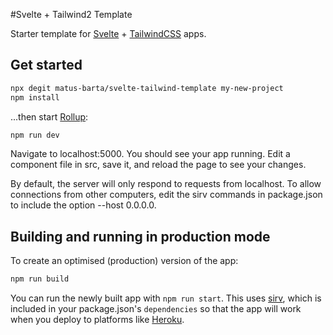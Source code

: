 #Svelte + Tailwind2 Template

Starter template for [Svelte](https://svelte.dev) + [TailwindCSS](https://tailwindcss.com) apps.

## Get started
```bash
npx degit matus-barta/svelte-tailwind-template my-new-project
npm install
```
...then start [Rollup](https://rollupjs.org):

```bash
npm run dev
```
Navigate to localhost:5000. You should see your app running. Edit a component file in src, save it, and reload the page to see your changes.

By default, the server will only respond to requests from localhost. To allow connections from other computers, edit the sirv commands in package.json to include the option --host 0.0.0.0.

## Building and running in production mode

To create an optimised (production) version of the app:

```bash
npm run build
```

You can run the newly built app with `npm run start`. This uses [sirv](https://github.com/lukeed/sirv), which is included in your package.json's `dependencies` so that the app will work when you deploy to platforms like [Heroku](https://heroku.com).
